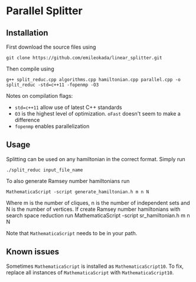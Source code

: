 Parallel Splitter
===============
Installation
------------
First download the source files using 

    git clone https://github.com/emileokada/linear_splitter.git

Then compile using

    g++ split_reduc.cpp algorithms.cpp hamiltonian.cpp parallel.cpp -o split_reduc -std=c++11 -fopenmp -O3

Notes on compilation flags:
- `std=c++11` allow use of latest C++ standards
- `O3` is the highest level of optimization. `oFast` doesn't seem to make a difference
- `fopenmp` enables parallelization

Usage
-----
Splitting can be used on any hamiltonian in the correct format. Simply run 

    ./split_reduc input_file_name

To also generate Ramsey number hamiltonians run

    MathematicaScript -script generate_hamiltonian.h m n N

Where m is the number of cliques, n is the number of independent sets and N is the number of vertices.
If create Ramsey number hamiltonians with search space reduction run
    MathematicaScript -script sr_hamiltonian.h m n N

Note that `MathematicaScript` needs to be in your path. 

Known issues
------------
Sometimes `MathematicaScript` is installed as `MathematicaScript10`. To fix, replace all instances of `MathematicaScript` with `MathematicaScript10`.
